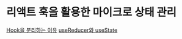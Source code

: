 # 리액트 훅을 활용한 마이크로 상태 관리

[Hook을 분리하는 이유](./pages/hook.md)
[useReducer와 useState](./pages/useReducer&useState.md)
